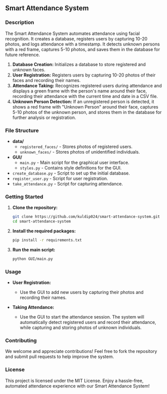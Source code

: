 
## Smart Attendance System

### Description
The Smart Attendance System automates attendance using facial recognition. It creates a database, registers users by capturing 10-20 photos, and logs attendance with a timestamp. It detects unknown persons with a red frame, captures 5-10 photos, and saves them in the database for future reference.

1. **Database Creation:** Initializes a database to store registered and unknown faces.
2. **User Registration:** Registers users by capturing 10-20 photos of their faces and recording their names.
3. **Attendance Taking:** Recognizes registered users during attendance and displays a green frame with the person's name around their face, recording their attendance with the current time and date in a CSV file.
4. **Unknown Person Detection:** If an unregistered person is detected, it shows a red frame with "Unknown Person" around their face, captures 5-10 photos of the unknown person, and stores them in the database for further analysis or registration.

### File Structure

- **data/**
  - `registered_faces/` - Stores photos of registered users.
  - `unknown_faces/` - Stores photos of unidentified individuals.
- **GUI/**
  - `main.py` - Main script for the graphical user interface.
  - `styles.py` - Contains style definitions for the GUI.
- `create_database.py` - Script to set up the initial database.
- `register_user.py` - Script for user registration.
- `take_attendance.py` - Script for capturing attendance.

### Getting Started

1. **Clone the repository:**
   ```bash
   git clone https://github.com/kuldip024/smart-attendance-system.git
   cd smart-attendance-system
   ```

2. **Install the required packages:**
   ```bash
   pip install -r requirements.txt
   ```

3. **Run the main script:**
   ```bash
   python GUI/main.py
   ```

### Usage

- **User Registration:**
  - Use the GUI to add new users by capturing their photos and recording their names.
  
- **Taking Attendance:**
  - Use the GUI to start the attendance session. The system will automatically detect registered users and record their attendance, while capturing and storing photos of unknown individuals.

### Contributing

We welcome and appreciate contributions! Feel free to fork the repository and submit pull requests to help improve the system.

### License

This project is licensed under the MIT License. Enjoy a hassle-free, automated attendance experience with our Smart Attendance System!

